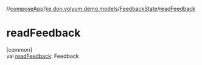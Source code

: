 //[composeApp](../../../index.md)/[ke.don.volyum.demo.models](../index.md)/[FeedbackState](index.md)/[readFeedback](read-feedback.md)

# readFeedback

[common]\
val [readFeedback](read-feedback.md): Feedback